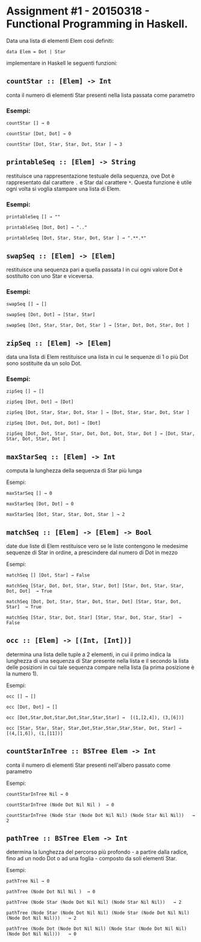 # Assignment #1 - 20150318 - Functional Programming in Haskell.

Data una lista di elementi Elem così definiti:

`data Elem = Dot | Star`

implementare in Haskell le seguenti funzioni:

## `countStar :: [Elem] -> Int`

conta il numero di elementi Star presenti nella lista passata come parametro

### Esempi:

`countStar [] → 0`

`countStar [Dot, Dot] → 0`

`countStar [Dot, Star, Star, Dot, Star ] → 3`

## `printableSeq :: [Elem] -> String`

restituisce una rappresentazione testuale della sequenza, ove Dot è rappresentato dal carattere `.` e Star dal carattere `*`. Questa funzione è utile ogni volta si voglia stampare una lista di Elem.

### Esempi:

`printableSeq [] → ""`

`printableSeq [Dot, Dot] → ".."`

`printableSeq [Dot, Star, Star, Dot, Star ] → ".**.*"`

## `swapSeq :: [Elem] -> [Elem]`

restituisce una sequenza pari a quella passata l in cui ogni valore Dot è sostituito con uno Star e viceversa.

### Esempi:

`swapSeq [] → []`

`swapSeq [Dot, Dot] → [Star, Star]`

`swapSeq [Dot, Star, Star, Dot, Star ] → [Star, Dot, Dot, Star, Dot ]`

## `zipSeq :: [Elem] -> [Elem]`

data una lista di Elem restituisce una lista in cui le sequenze di 1 o più Dot sono sostituite da un solo Dot.

### Esempi:

`zipSeq [] → []`

`zipSeq [Dot, Dot] → [Dot]`

`zipSeq [Dot, Star, Star, Dot, Star ] → [Dot, Star, Star, Dot, Star ]`

`zipSeq [Dot, Dot, Dot, Dot] → [Dot]`

`zipSeq [Dot, Dot, Star, Star, Dot, Dot, Dot, Star, Dot ] → [Dot, Star, Star, Dot, Star, Dot ]`

## `maxStarSeq :: [Elem] -> Int`

computa la lunghezza della sequenza di Star più lunga

Esempi:

`maxStarSeq [] → 0`

`maxStarSeq [Dot, Dot] → 0`

`maxStarSeq [Dot, Star, Star, Dot, Star ] → 2`

## `matchSeq :: [Elem] -> [Elem] -> Bool`

date due liste di Elem restituisce vero se le liste contengono le medesime sequenze di Star in ordine, a prescindere dal numero di Dot in mezzo

Esempi:

`matchSeq [] [Dot, Star] → False`

`matchSeq [Star, Dot, Dot, Star, Star, Dot] [Star, Dot, Star, Star, Dot, Dot]  → True`

`matchSeq [Dot, Dot, Star, Star, Dot, Star, Dot] [Star, Star, Dot, Star]  → True`

`matchSeq [Star, Star, Dot, Star] [Star, Star, Dot, Star, Star]  → False`

## `occ :: [Elem] -> [(Int, [Int])]`

determina una lista delle tuple a 2 elementi, in cui il primo indica la lunghezza di una sequenza di Star presente nella lista e il secondo la lista delle posizioni in cui tale sequenza compare nella lista (la prima posizione è la numero 1).

Esempi:

`occ [] → []`

`occ [Dot, Dot] → []`

`occ [Dot,Star,Dot,Star,Dot,Star,Star,Star] →  [(1,[2,4]), (3,[6])]`

`occ [Star, Star, Star, Star,Dot,Star,Star,Star,Star, Dot, Star] →  [(4,[1,6]), (1,[11])]`

## `countStarInTree :: BSTree Elem -> Int`

conta il numero di elementi Star presenti nell'albero passato come parametro

Esempi:

`countStarInTree Nil → 0`

`countStarInTree (Node Dot Nil Nil )  → 0`

`countStarInTree (Node Star (Node Dot Nil Nil) (Node Star Nil Nil))   → 2`

## `pathTree :: BSTree Elem -> Int`

determina la lunghezza del percorso più profondo - a partire dalla radice, fino ad un nodo Dot o ad una foglia - composto da soli elementi Star.

Esempi:

`pathTree Nil → 0`

`pathTree (Node Dot Nil Nil )  → 0`

`pathTree (Node Star (Node Dot Nil Nil) (Node Star Nil Nil))   → 2`

`pathTree (Node Star (Node Dot Nil Nil) (Node Star (Node Dot Nil Nil) (Node Dot Nil Nil)))   → 2`

`pathTree (Node Dot (Node Dot Nil Nil) (Node Star (Node Dot Nil Nil) (Node Dot Nil Nil)))   → 0`

